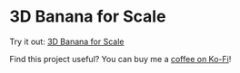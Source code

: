 # 3D Banana for Scale

Try it out: [3D Banana for Scale](https://andrewsink.github.io/3D-Banana-for-Scale/)

Find this project useful? You can buy me a [coffee on Ko-Fi](https://ko-fi.com/andrewsink)!
